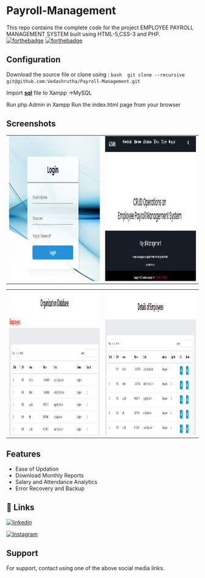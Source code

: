 # Payroll-Management

This repo contains the complete code for the project EMPLOYEE PAYROLL MANAGEMENT SYSTEM built using HTML-5,CSS-3 and PHP.
[![forthebadge](https://forthebadge.com/images/badges/uses-html.svg)](https://forthebadge.com)
[![forthebadge](https://forthebadge.com/images/badges/uses-css.svg)](https://forthebadge.com)


## Configuration


Download the source file or clone using :
`bash 
    git clone --recursive git@github.com:Vedashrutha/Payroll-Management.git
    `

Import __[sql](https://github.com/Vedashrutha/Payroll-Management/blob/master/DataBase/veda.sql)__ file to Xampp ->MySQL

Run php Admin in Xampp
Run the index.html page from your browser

    
## Screenshots
<table>
  <tr>
        <td>
            <img src="https://github.com/Vedashrutha/Payroll-Management/blob/master/images/index.png"
            title="Login Page"
            style="display: inline-block; margin: auto; width: 500px; height:380px">
        </td>
        <td>
            <img src="https://github.com/Vedashrutha/Payroll-Management/blob/master/images/home.png"
            title="Home Page"
            style="display: inline-block; margin: auto; width: 500px; height:380px">
        </td>
  </tr>
    <table>
  <tr>
        <td>
            <img src="https://github.com/Vedashrutha/Payroll-Management/blob/master/images/db.png"
            title="Login Page"
            style="display: inline-block; margin: auto; width: 500px; height:380px">
        </td>
        <td>
            <img src="https://github.com/Vedashrutha/Payroll-Management/blob/master/images/utiliyy.png"
            title="Home Page"
            style="display: inline-block; margin: auto; width: 500px; height:380px">
        </td>
  </tr>

</table>
                                                                                     
## Features

- Ease of Updation
- Download Monthly Reports
- Salary and Attendance Analytics
- Error Recovery and Backup


## 🔗 Links

[![linkedin](https://img.shields.io/badge/linkedin-0A66C2?style=for-the-badge&logo=linkedin&logoColor=white)](https://www.linkedin.com/in/vedashrutha-ds/)

[![Instagram](https://img.shields.io/badge/instagram-1DA1F2?style=for-the-badge&logo=instagram&logoColor=red)](https://instagram.com/vedashruta)

## Support

For support, contact using one of the above social media links.

